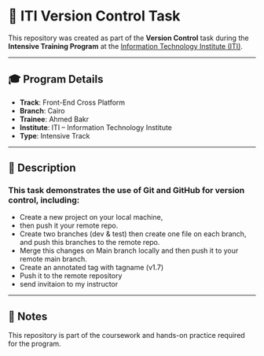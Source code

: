 # 📁 ITI Version Control Task

This repository was created as part of the **Version Control** task during the **Intensive Training Program** at the [Information Technology Institute (ITI)](https://iti.gov.eg/home).

---

## 🎓 Program Details

- **Track**: Front-End Cross Platform
- **Branch**: Cairo
- **Trainee**: Ahmed Bakr
- **Institute**: ITI – Information Technology Institute
- **Type**: Intensive Track

---

## 📝 Description

### This task demonstrates the use of Git and GitHub for version control, including:

- Create a new project on your local machine,
- then push it your remote repo.
- Create two branches (dev & test) then create one file on each branch,
  and push this branches to the remote repo.
- Merge this changes on Main branch locally and then push it to your remote main branch.
- Create an annotated tag with tagname (v1.7)
- Push it to the remote repository
- send invitaion to my instructor

---

## 📌 Notes

This repository is part of the coursework and hands-on practice required for the program.
